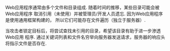 Web应用程序通常由多个文件和目录组成. 随着时间的推移，某些目录可能会被Web应用程序
取消引用（未使用）并被管理员/开发人员遗忘. 因为Web应用程序是使用通用框架构建的，
所以它们可能存在文件遍历（独立于服务器）.

当攻击者锁定目标后，将尝试查找未引用的目录，希望该目录有助于进一步渗透Web应用
程序. 通过关键词列表和文件名穷举向服务器发送请求，服务器的响应头将指示文件是否存在.